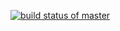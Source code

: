 [![build status of master](https://travis-ci.org/jaitul25/GithubRepo.svg?branch=master)](https://travis-ci.org/jaitul25/GithubRepo)
